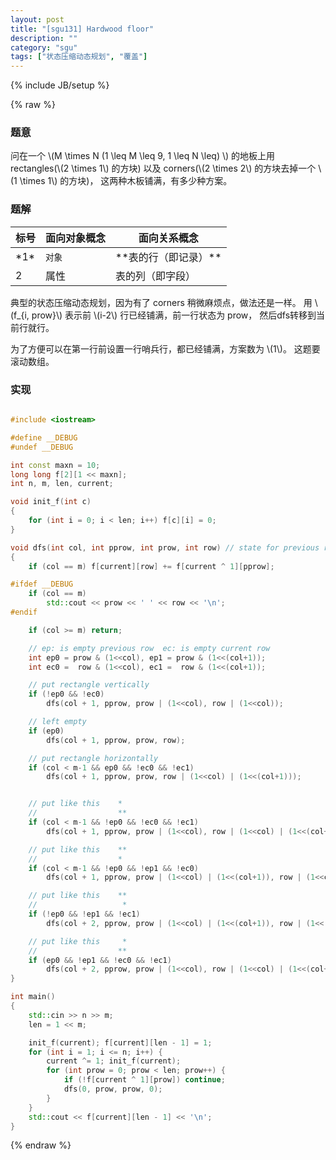 ```yaml
---
layout: post
title: "[sgu131] Hardwood floor"
description: ""
category: "sgu"
tags: ["状态压缩动态规划", "覆盖"]
---
```

{% include JB/setup %}

{% raw %}

### 题意

问在一个 \\(M \times N (1 \leq M \leq 9, 1 \leq N \leq) \\) 的地板上用 rectangles(\\(2 \times 1\\) 的方块) 以及 corners(\\(2 \times 2\\) 的方块去掉一个 \\(1 \times 1\\) 的方块)，
这两种木板铺满，有多少种方案。

### 题解


标号  | 面向对象概念 | 面向关系概念 
--- | --- | ---
\*1\* | `对象` | \*\*表的行（即记录）\*\*
2 | 属性 | 表的列（即字段）

典型的状态压缩动态规划，因为有了 corners 稍微麻烦点，做法还是一样。
用 \\(f\_{i, prow}\\) 表示前 \\(i-2\\) 行已经铺满，前一行状态为 prow，
然后dfs转移到当前行就行。

为了方便可以在第一行前设置一行哨兵行，都已经铺满，方案数为 \\(1\\)。
这题要滚动数组。

### 实现

```cpp

#include <iostream>

#define __DEBUG
#undef __DEBUG

int const maxn = 10;
long long f[2][1 << maxn];
int n, m, len, current;

void init_f(int c)
{
	for (int i = 0; i < len; i++) f[c][i] = 0;
}

void dfs(int col, int pprow, int prow, int row) // state for previous row and state for current row
{
	if (col == m) f[current][row] += f[current ^ 1][pprow];

#ifdef __DEBUG
	if (col == m)
		std::cout << prow << ' ' << row << '\n';
#endif

	if (col >= m) return;

	// ep: is empty previous row  ec: is empty current row
	int ep0 = prow & (1<<col), ep1 = prow & (1<<(col+1));
	int ec0 =  row & (1<<col), ec1 =  row & (1<<(col+1));

	// put rectangle vertically
	if (!ep0 && !ec0)
		dfs(col + 1, pprow, prow | (1<<col), row | (1<<col));

	// left empty
	if (ep0)
		dfs(col + 1, pprow, prow, row);

	// put rectangle horizontally
	if (col < m-1 && ep0 && !ec0 && !ec1)
		dfs(col + 1, pprow, prow, row | (1<<col) | (1<<(col+1)));


	// put like this 	*
	//					**
	if (col < m-1 && !ep0 && !ec0 && !ec1)
		dfs(col + 1, pprow, prow | (1<<col), row | (1<<col) | (1<<(col+1)));

	// put like this 	**
	//					*
	if (col < m-1 && !ep0 && !ep1 && !ec0)
		dfs(col + 1, pprow, prow | (1<<col) | (1<<(col+1)), row | (1<<col));

	// put like this 	**
	//					 *
	if (!ep0 && !ep1 && !ec1)
		dfs(col + 2, pprow, prow | (1<<col) | (1<<(col+1)), row | (1<<(col+1)));

	// put like this 	 *
	//					**
	if (ep0 && !ep1 && !ec0 && !ec1)
		dfs(col + 2, pprow, prow | (1<<col), row | (1<<col) | (1<<(col+1)));
}

int main()
{
	std::cin >> n >> m;
	len = 1 << m;

	init_f(current); f[current][len - 1] = 1;
	for (int i = 1; i <= n; i++) {
		current ^= 1; init_f(current);
		for (int prow = 0; prow < len; prow++) {
			if (!f[current ^ 1][prow]) continue;
			dfs(0, prow, prow, 0);
		}
	}
	std::cout << f[current][len - 1] << '\n';
}

```

{% endraw %}

